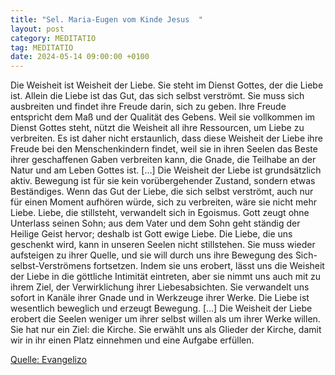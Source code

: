 ```yaml
---
title: "Sel. Maria-Eugen vom Kinde Jesus  "
layout: post
category: MEDITATIO
tag: MEDITATIO
date: 2024-05-14 09:00:00 +0100
---
```

Die Weisheit ist Weisheit der Liebe. Sie steht im Dienst Gottes, der die Liebe ist. Allein die Liebe ist das Gut, das sich selbst verströmt. Sie muss sich ausbreiten und findet ihre Freude darin, sich zu geben. Ihre Freude entspricht dem Maß und der Qualität des Gebens. Weil sie vollkommen im Dienst Gottes steht, nützt die Weisheit all ihre Ressourcen, um Liebe zu verbreiten.<!--more--> Es ist daher nicht erstaunlich, dass diese Weisheit der Liebe ihre Freude bei den Menschenkindern findet, weil sie in ihren Seelen das Beste ihrer geschaffenen Gaben verbreiten kann, die Gnade, die Teilhabe an der Natur und am Leben Gottes ist. […]
Die Weisheit der Liebe ist grundsätzlich aktiv. Bewegung ist für sie kein vorübergehender Zustand, sondern etwas Beständiges. Wenn das Gut der Liebe, die sich selbst verströmt, auch nur für einen Moment aufhören würde, sich zu verbreiten, wäre sie nicht mehr Liebe. Liebe, die stillsteht, verwandelt sich in Egoismus. Gott zeugt ohne Unterlass seinen Sohn; aus dem Vater und dem Sohn geht ständig der Heilige Geist hervor; deshalb ist Gott ewige Liebe. Die Liebe, die uns geschenkt wird, kann in unseren Seelen nicht stillstehen. Sie muss wieder aufsteigen zu ihrer Quelle, und sie will durch uns ihre Bewegung des Sich-selbst-Verströmens fortsetzen.
Indem sie uns erobert, lässt uns die Weisheit der Liebe in die göttliche Intimität eintreten, aber sie nimmt uns auch mit zu ihrem Ziel, der Verwirklichung ihrer Liebesabsichten. Sie verwandelt uns sofort in Kanäle ihrer Gnade und in Werkzeuge ihrer Werke. Die Liebe ist wesentlich beweglich und erzeugt Bewegung. […] Die Weisheit der Liebe erobert die Seelen weniger um ihrer selbst willen als um ihrer Werke willen. Sie hat nur ein Ziel: die Kirche. Sie erwählt uns als Glieder der Kirche, damit wir in ihr einen Platz einnehmen und eine Aufgabe erfüllen.

[Quelle: Evangelizo](https://evangeliumtagfuertag.org/DE/gospel)